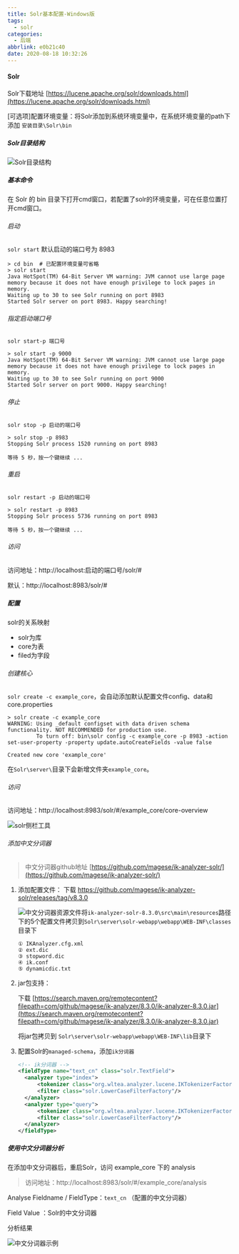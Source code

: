```yaml
---
title: Solr基本配置-Windows版
tags:
  - solr
categories:
  - 后端
abbrlink: e0b21c40
date: 2020-08-18 10:32:26
---
```


#### Solr

Solr下载地址 [https://lucene.apache.org/solr/downloads.html](https://lucene.apache.org/solr/downloads.html)

[可选项]配置环境变量：将Solr添加到系统环境变量中，在系统环境变量的path下添加 `安装目录\Solr\bin`

##### Solr目录结构

![Solr目录结构](https://gitee.com/lao-biao/Pictures/raw/master/Solr/solr目录结构.png)

<!--more-->

##### 基本命令

在 Solr 的 bin 目录下打开cmd窗口，若配置了solr的环境变量，可在任意位置打开cmd窗口。

###### 启动 

`solr start` 默认启动的端口号为 8983

```shell
> cd bin  # 已配置环境变量可省略
> solr start
Java HotSpot(TM) 64-Bit Server VM warning: JVM cannot use large page memory because it does not have enough privilege to lock pages in memory.
Waiting up to 30 to see Solr running on port 8983
Started Solr server on port 8983. Happy searching!
```

###### 指定启动端口号 

`solr start-p 端口号`

```shell
> solr start -p 9000
Java HotSpot(TM) 64-Bit Server VM warning: JVM cannot use large page memory because it does not have enough privilege to lock pages in memory.
Waiting up to 30 to see Solr running on port 9000
Started Solr server on port 9000. Happy searching!
```

###### 停止 

`solr stop -p 启动的端口号`   

```shell
> solr stop -p 8983
Stopping Solr process 1520 running on port 8983

等待 5 秒，按一个键继续 ...
```

###### 重启

`solr restart -p 启动的端口号`

```shell
> solr restart -p 8983
Stopping Solr process 5736 running on port 8983

等待 5 秒，按一个键继续 ...
```

###### 访问

访问地址：http://localhost:启动的端口号/solr/#

默认：http://localhost:8983/solr/#

##### 配置

solr的关系映射

- solr为库
- core为表
- filed为字段

###### 创建核心

 `solr create -c example_core`，会自动添加默认配置文件config、data和core.properties

```shell
> solr create -c example_core
WARNING: Using _default configset with data driven schema functionality. NOT RECOMMENDED for production use.
         To turn off: bin\solr config -c example_core -p 8983 -action set-user-property -property update.autoCreateFields -value false

Created new core 'example_core'
```

在`Solr\server\`目录下会新增文件夹`example_core`。

###### 访问

访问地址：http://localhost:8983/solr/#/example_core/core-overview

![solr侧栏工具](https://gitee.com/lao-biao/Pictures/raw/master/Solr/solr%E4%BE%A7%E6%A0%8F%E5%B7%A5%E5%85%B7.png)

###### 添加中文分词器

> 中文分词器github地址 [https://github.com/magese/ik-analyzer-solr/](https://github.com/magese/ik-analyzer-solr/)

1. 添加配置文件：
   下载 https://github.com/magese/ik-analyzer-solr/releases/tag/v8.3.0

   ![中文分词器资源文件](https://gitee.com/lao-biao/Pictures/raw/master/Solr/%E4%B8%AD%E6%96%87%E5%88%86%E8%AF%8D%E5%99%A8%E8%B5%84%E6%BA%90%E6%96%87%E4%BB%B6.png)将`ik-analyzer-solr-8.3.0\src\main\resources`路径下的5个配置文件拷贝到`Solr\server\solr-webapp\webapp\WEB-INF\classes`目录下

   ```shell
   ① IKAnalyzer.cfg.xml
   ② ext.dic
   ③ stopword.dic
   ④ ik.conf
   ⑤ dynamicdic.txt
   ```

2. jar包支持：

   下载 [https://search.maven.org/remotecontent?filepath=com/github/magese/ik-analyzer/8.3.0/ik-analyzer-8.3.0.jar](https://search.maven.org/remotecontent?filepath=com/github/magese/ik-analyzer/8.3.0/ik-analyzer-8.3.0.jar)

   将jar包拷贝到 `Solr\server\solr-webapp\webapp\WEB-INF\lib`目录下

3. 配置Solr的`managed-schema`，添加`ik分词器`

   ```xml
   <!-- ik分词器 -->
   <fieldType name="text_cn" class="solr.TextField">
     <analyzer type="index">
         <tokenizer class="org.wltea.analyzer.lucene.IKTokenizerFactory" useSmart="false" conf="ik.conf"/>
         <filter class="solr.LowerCaseFilterFactory"/>
     </analyzer>
     <analyzer type="query">
         <tokenizer class="org.wltea.analyzer.lucene.IKTokenizerFactory" useSmart="true" conf="ik.conf"/>
         <filter class="solr.LowerCaseFilterFactory"/>
     </analyzer>
   </fieldType>
   ```

##### 使用中文分词器分析

在添加中文分词器后，重启Solr，访问 example_core 下的 analysis

> 访问地址：http://localhost:8983/solr/#/example_core/analysis

Analyse Fieldname / FieldType：`text_cn`	（配置的中文分词器）

Field Value ：Solr的中文分词器

分析结果

![中文分词器示例](https://gitee.com/lao-biao/Pictures/raw/master/Solr/%E4%B8%AD%E6%96%87%E5%88%86%E8%AF%8D%E5%99%A8%E7%A4%BA%E4%BE%8B.png)

